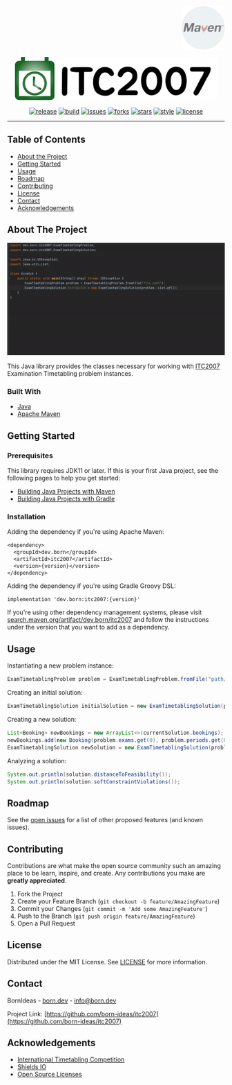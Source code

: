 <!-- PROJECT LOGO -->
<p align="right">
<a href="https://search.maven.org/artifact/dev.born/itc2007">
<img src="https://raw.githubusercontent.com/born-ideas/itc2007/master/assets/project_badge.png" height="100" alt="badge">
</a>
</p>
<p align="center">
<img src="https://raw.githubusercontent.com/born-ideas/itc2007/master/assets/project_logo.png" height="100" alt="logo" />
</p>

<!-- PROJECT SHIELDS -->
<p align="center">
<a href="https://search.maven.org/search?q=g:%22dev.born%22%20AND%20a:%22itc2007%22"><img src="https://img.shields.io/maven-central/v/dev.born/itc2007.svg?label=Maven%20Central" alt="release"></a>
<a href="https://github.com/born-ideas/itc2007/actions?query=workflow%3Abuild"><img src="https://img.shields.io/github/workflow/status/born-ideas/itc2007/build?label=build" alt="build"></a>
<a href="https://github.com/born-ideas/itc2007/issues"><img src="https://img.shields.io/github/issues/born-ideas/itc2007" alt="issues"></a>
<a href="https://github.com/born-ideas/itc2007/network"><img src="https://img.shields.io/github/forks/born-ideas/itc2007" alt="forks"></a>
<a href="https://github.com/born-ideas/itc2007/stargazers"><img src="https://img.shields.io/github/stars/born-ideas/itc2007" alt="stars"></a>
<a href="https://google.github.io/styleguide/javaguide.html"><img src="https://img.shields.io/badge/style-google_java-40c4ff.svg" alt="style"></a>
<a href="https://github.com/born-ideas/itc2007/blob/master/LICENSE"><img src="https://img.shields.io/github/license/born-ideas/itc2007" alt="license"></a>
</p>

---

<!-- TABLE OF CONTENTS -->
## Table of Contents
* [About the Project](#about-the-project)
* [Getting Started](#getting-started)
* [Usage](#usage)
* [Roadmap](#roadmap)
* [Contributing](#contributing)
* [License](#license)
* [Contact](#contact)
* [Acknowledgements](#acknowledgements)



<!-- ABOUT THE PROJECT -->
## About The Project
<p align="center">
<img src="https://raw.githubusercontent.com/born-ideas/itc2007/master/assets/screenshot_1.gif" width="800" alt="Screenshot 1" />
</p>

This Java library provides the classes necessary for working with [ITC2007](http://www.cs.qub.ac.uk/itc2007/index.htm)
Examination Timetabling problem instances.

### Built With
* [Java](https://www.java.com/en/)
* [Apache Maven](https://maven.apache.org)



<!-- GETTING STARTED -->
## Getting Started
### Prerequisites
This library requires JDK11 or later. If this is your first Java project, see the following pages to help you get started:                   
- [Building Java Projects with Maven](https://spring.io/guides/gs/maven/)
- [Building Java Projects with Gradle](https://spring.io/guides/gs/gradle/)

### Installation
Adding the dependency if you're using Apache Maven:
```
<dependency>
  <groupId>dev.born</groupId>
  <artifactId>itc2007</artifactId>
  <version>{version}</version>
</dependency>
```

Adding the dependency if you're using Gradle Groovy DSL:
```
implementation 'dev.born:itc2007:{version}'
```

If you're using other dependency management systems, please visit [search.maven.org/artifact/dev.born/itc2007](https://search.maven.org/artifact/dev.born/itc2007)
and follow the instructions under the version that you want to add as a dependency.



<!-- USAGE EXAMPLES -->
## Usage
Instantiating a new problem instance:
```java
ExamTimetablingProblem problem = ExamTimetablingProblem.fromFile("path/to/problem/file");
```

Creating an initial solution:
```java
ExamTimetablingSolution initialSolution = new ExamTimetablingSolution(problem, List.of());
```

Creating a new solution:
```java
List<Booking> newBookings = new ArrayList<>(currentSolution.bookings);
newBookings.add(new Booking(problem.exams.get(0), problem.periods.get(0), problem.rooms.get(0)));
ExamTimetablingSolution newSolution = new ExamTimetablingSolution(problem, newBookings);
```

Analyzing a solution:
```java
System.out.println(solution.distanceToFeasibility());
System.out.println(solution.softConstraintViolations());
```


<!-- ROADMAP -->
## Roadmap
See the [open issues](https://github.com/born-ideas/itc2007/issues) for a list of other proposed features (and known issues).



<!-- CONTRIBUTING -->
## Contributing

Contributions are what make the open source community such an amazing place to be learn, inspire, and create. Any contributions you make are **greatly appreciated**.

1. Fork the Project
2. Create your Feature Branch (`git checkout -b feature/AmazingFeature`)
3. Commit your Changes (`git commit -m 'Add some AmazingFeature'`)
4. Push to the Branch (`git push origin feature/AmazingFeature`)
5. Open a Pull Request



<!-- LICENSE -->
## License

Distributed under the MIT License. See [LICENSE](LICENSE) for more information.



<!-- CONTACT -->
## Contact

BornIdeas - [born.dev](https://www.born.dev) - [info@born.dev](mailto:support@born.dev)

Project Link: [https://github.com/born-ideas/itc2007](https://github.com/born-ideas/itc2007)



<!-- ACKNOWLEDGEMENTS -->
## Acknowledgements
* [International Timetabling Competition](http://www.cs.qub.ac.uk/itc2007/)
* [Shields IO](https://shields.io)
* [Open Source Licenses](https://choosealicense.com)